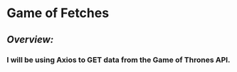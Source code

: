 # Game of Fetches

## _Overview:_

### I will be using Axios to **GET** data from the Game of Thrones API.
